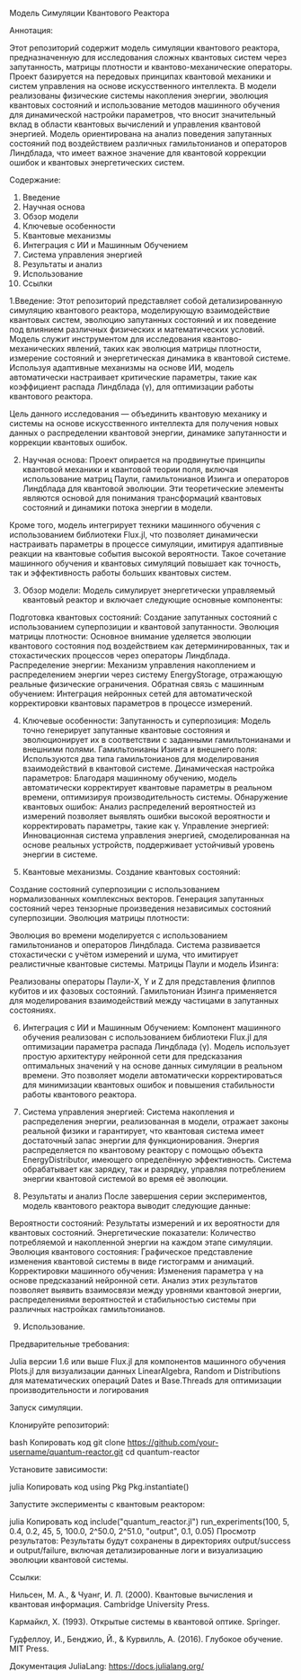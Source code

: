 Модель Симуляции Квантового Реактора

Аннотация:

Этот репозиторий содержит модель симуляции квантового реактора, предназначенную для исследования сложных квантовых систем через запутанность, матрицы плотности и квантово-механические операторы. Проект базируется на передовых принципах квантовой механики и систем управления на основе искусственного интеллекта. В модели реализованы физические системы накопления энергии, эволюция квантовых состояний и использование методов машинного обучения для динамической настройки параметров, что вносит значительный вклад в области квантовых вычислений и управления квантовой энергией. Модель ориентирована на анализ поведения запутанных состояний под воздействием различных гамильтонианов и операторов Линдблада, что имеет важное значение для квантовой коррекции ошибок и квантовых энергетических систем.

Содержание:

1. Введение
2. Научная основа
3. Обзор модели
4. Ключевые особенности
5. Квантовые механизмы
6. Интеграция с ИИ и Машинным Обучением
7. Система управления энергией
8. Результаты и анализ
9. Использование
10. Ссылки

1.Введение:
Этот репозиторий представляет собой детализированную симуляцию квантового реактора, моделирующую взаимодействие квантовых систем, эволюцию запутанных состояний и их поведение под влиянием различных физических и математических условий. Модель служит инструментом для исследования квантово-механических явлений, таких как эволюция матрицы плотности, измерение состояний и энергетическая динамика в квантовой системе. Используя адаптивные механизмы на основе ИИ, модель автоматически настраивает критические параметры, такие как коэффициент распада Линдблада (γ), для оптимизации работы квантового реактора.

Цель данного исследования — объединить квантовую механику и системы на основе искусственного интеллекта для получения новых данных о распределении квантовой энергии, динамике запутанности и коррекции квантовых ошибок.

2. Научная основа:
Проект опирается на продвинутые принципы квантовой механики и квантовой теории поля, включая использование матриц Паули, гамильтонианов Изинга и операторов Линдблада для квантовой эволюции. Эти теоретические элементы являются основой для понимания трансформаций квантовых состояний и динамики потока энергии в модели.

Кроме того, модель интегрирует техники машинного обучения с использованием библиотеки Flux.jl, что позволяет динамически настраивать параметры в процессе симуляции, имитируя адаптивные реакции на квантовые события высокой вероятности. Такое сочетание машинного обучения и квантовых симуляций повышает как точность, так и эффективность работы больших квантовых систем.

3. Обзор модели:
Модель симулирует энергетически управляемый квантовый реактор и включает следующие основные компоненты:

Подготовка квантовых состояний: Создание запутанных состояний с использованием суперпозиции и квантовой запутанности.
Эволюция матрицы плотности: Основное внимание уделяется эволюции квантового состояния под воздействием как детерминированных, так и стохастических процессов через операторы Линдблада.
Распределение энергии: Механизм управления накоплением и распределением энергии через систему EnergyStorage, отражающую реальные физические ограничения.
Обратная связь с машинным обучением: Интеграция нейронных сетей для автоматической корректировки квантовых параметров в процессе измерений.

4. Ключевые особенности:
Запутанность и суперпозиция: Модель точно генерирует запутанные квантовые состояния и эволюционирует их в соответствии с заданными гамильтонианами и внешними полями.
Гамильтонианы Изинга и внешнего поля: Используются два типа гамильтонианов для моделирования взаимодействий в квантовой системе.
Динамическая настройка параметров: Благодаря машинному обучению, модель автоматически корректирует квантовые параметры в реальном времени, оптимизируя производительность системы.
Обнаружение квантовых ошибок: Анализ распределений вероятностей из измерений позволяет выявлять ошибки высокой вероятности и корректировать параметры, такие как γ.
Управление энергией: Инновационная система управления энергией, смоделированная на основе реальных устройств, поддерживает устойчивый уровень энергии в системе.

5. Квантовые механизмы.
Создание квантовых состояний:

Создание состояний суперпозиции с использованием нормализованных комплексных векторов.
Генерация запутанных состояний через тензорные произведения независимых состояний суперпозиции.
Эволюция матрицы плотности:

Эволюция во времени моделируется с использованием гамильтонианов и операторов Линдблада.
Система развивается стохастически с учётом измерений и шума, что имитирует реалистичные квантовые системы.
Матрицы Паули и модель Изинга:

Реализованы операторы Паули-X, Y и Z для представления флиппов кубитов и их фазовых состояний.
Гамильтониан Изинга применяется для моделирования взаимодействий между частицами в запутанных состояниях.

6. Интеграция с ИИ и Машинным Обучением:
Компонент машинного обучения реализован с использованием библиотеки Flux.jl для оптимизации параметра распада Линдблада (γ). Модель использует простую архитектуру нейронной сети для предсказания оптимальных значений γ на основе данных симуляции в реальном времени. Это позволяет модели автоматически корректироваться для минимизации квантовых ошибок и повышения стабильности работы квантового реактора.

7. Система управления энергией:
Система накопления и распределения энергии, реализованная в модели, отражает законы реальной физики и гарантирует, что квантовая система имеет достаточный запас энергии для функционирования. Энергия распределяется по квантовому реактору с помощью объекта EnergyDistributor, имеющего определённую эффективность. Система обрабатывает как зарядку, так и разрядку, управляя потреблением энергии квантовой системой во время её эволюции.

8. Результаты и анализ
После завершения серии экспериментов, модель квантового реактора выводит следующие данные:

Вероятности состояний: Результаты измерений и их вероятности для квантовых состояний.
Энергетические показатели: Количество потребляемой и накопленной энергии на каждом этапе симуляции.
Эволюция квантового состояния: Графическое представление изменения квантовой системы в виде гистограмм и анимаций.
Корректировки машинного обучения: Изменения параметра γ на основе предсказаний нейронной сети.
Анализ этих результатов позволяет выявить взаимосвязи между уровнями квантовой энергии, распределениями вероятностей и стабильностью системы при различных настройках гамильтонианов.

9. Использование.

Предварительные требования:

Julia версии 1.6 или выше
Flux.jl для компонентов машинного обучения
Plots.jl для визуализации данных
LinearAlgebra, Random и Distributions для математических операций
Dates и Base.Threads для оптимизации производительности и логирования

Запуск симуляции.

Клонируйте репозиторий:

bash
Копировать код
git clone https://github.com/your-username/quantum-reactor.git
cd quantum-reactor

Установите зависимости:

julia
Копировать код
using Pkg
Pkg.instantiate()

Запустите эксперименты с квантовым реактором:

julia
Копировать код
include("quantum_reactor.jl")
run_experiments(100, 5, 0.4, 0.2, 45, 5, 100.0, 2^50.0, 2^51.0, "output", 0.1, 0.05)
Просмотр результатов: Результаты будут сохранены в директориях output/success и output/failure, включая детализированные логи и визуализацию эволюции квантовой системы.

Ссылки:

Нильсен, М. А., & Чуанг, И. Л. (2000). Квантовые вычисления и квантовая информация. Cambridge University Press.

Кармайкл, Х. (1993). Открытые системы в квантовой оптике. Springer.

Гудфеллоу, И., Бенджио, Й., & Курвилль, А. (2016). Глубокое обучение. MIT Press.

Документация JuliaLang: https://docs.julialang.org/
